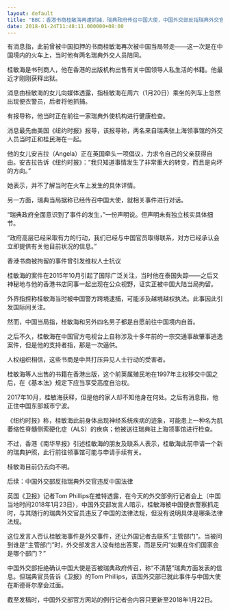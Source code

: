 ```yaml
---
layout: default
title: "BBC：香港书商桂敏海再遭抓捕，瑞典政府传召中国大使，中国外交部反指瑞典外交官违反中国法律"
date: 2018-01-24T11:48:11.000000+08:00
---
```


有消息指，此前曾被中国扣押的书商桂敏海再次被中国当局带走——这一次是在中国境内的火车上，当时他有两名瑞典外交人员陪同。

桂敏海是书刊商人，他在香港的出版机构出售有关中国领导人私生活的书籍。他最近才刚刚获释出狱。

消息由桂敏海的女儿向媒体透露，指桂敏海在周六（1月20日）乘坐的列车上忽然出现便衣警员，后者将他抓捕。

有报导称，他当时正在前往一家瑞典外使机构进行健康检查。

消息最先由美国《纽约时报》报导，该报导称，两名来自瑞典驻上海领事馆的外交人员当时正和桂民海在一起。

他的女儿安吉拉（Angela）正在英国牵头一项倡议，力求令自己的父亲获得自由。安吉拉告诉《纽约时报》：“我只知道事情发生了非常重大的转变，而且是向坏的方向。”

她表示，并不了解当时在火车上发生的具体详情。

另一方面，瑞典当局据称已经传召中国大使，就相关事件进行对话。

“瑞典政府全面意识到了事件的发生，”一份声明说。但声明未有独立核实具体细节。

“政府高层已经采取有力的行动，我们已经与中国官员取得联系，对方已经承认会立即提供有关他目前状况的信息。”

香港书商被拘留的事件曾引发维权人士抗议

桂敏海的案件在2015年10月引起了国际广泛关注，当时他在泰国失踪——之后又神秘地与他的香港书店同事一起出现在公众视野，证实正被中国大陆当局拘留。

外界指控称桂敏海当时被中国警方跨境逮捕，可能涉及越境越权执法。此事因此引发国际间关注。

然而，中国当局指，桂敏海和另外四名男子都是自愿前往中国境内自首。

之后不久，桂敏海在中国官方电视台上自称涉及十多年前的一宗交通事故肇事逃逸案件，但是他的支持者指，那是一次逼供。

人权组织相信，这些书商是中共打压异见人士行动的受害者。

桂敏海等人出售的书籍在香港出版，这个前英属殖民地在1997年主权移交中国之后，在《基本法》规定下应当享受高度自治权。

2017年10月，桂敏海获释，但是他的家人却不知他身在何处。之后有消息指，他正住中国东部城市宁波。

《纽约时报》称，桂敏海此前身体出现神经系统疾病的迹象，可能患上一种名为肌萎缩性脊髓侧索硬化症（ALS）的疾病；他被送往瑞典驻上海领事馆进行检查。

不过，香港《南华早报》引述桂敏海的朋友及联系人表示，桂敏海此前申请一个新的瑞典护照，此行前往领事馆可能与申请手续有关。

桂敏海目前仍去向不明。

后续：中国外交部反指瑞典外交官违反中国法律

英国《卫报》记者Tom Phillips在推特透露，在今天的外交部例行记者会上（中国当地时间2018年1月23日），中国外交部发言人暗示，桂敏海被中国便衣警察抓走时，与其随行的瑞典外交官员违反了中国的法律法规，但没有说明具体是哪条法律法规。

这位发言人否认桂敏海事件是外交事件，还让外国记者去联系“主管部门”。当被问到谁是“主管部门”时，外交部发言人没有给出答案，而是反问“如果在你们国家会是哪个部门？”

中国外交部拒绝确认中国大使是否被瑞典政府传召，称“不清楚”瑞典方面发表的信息。但瑞典官员告诉《卫报》的Tom Phillips，该国外交部已就此事件与中国大使在斯德哥尔摩会过面。

截至发稿时，中国外交部官方网站的例行记者会内容只更新至2018年1月22日。

